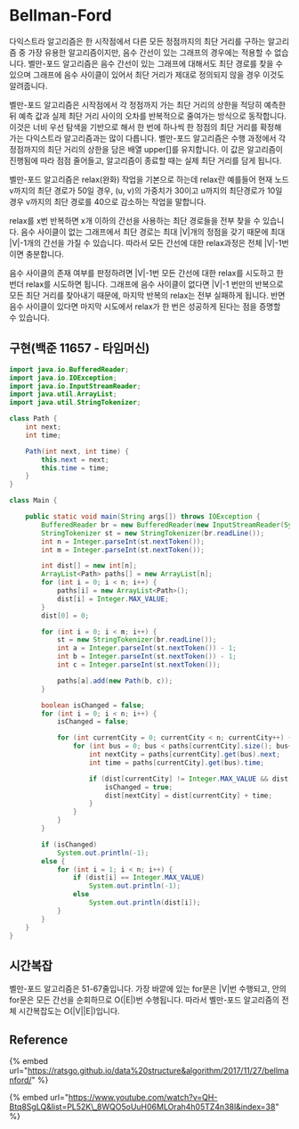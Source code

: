 # Bellman-Ford

 다익스트라 알고리즘은 한 시작점에서 다른 모든 정점까지의 최단 거리를 구하는 알고리즘 중 가장 유용한 알고리즘이지만, 음수 간선이 있는 그래프의 경우에는 적용할 수 없습니다. 벨만-포드 알고리즘은 음수 간선이 있는 그래프에 대해서도 최단 경로를 찾을 수 있으며 그래프에 음수 사이클이 있어서 최단 거리가 제대로 정의되지 않을 경우 이것도 알려줍니다. 

 벨만-포드 알고리즘은 시작점에서 각 정점까지 가는 최단 거리의 상한을 적당히 예측한 뒤 예측 값과 실제 최단 거리 사이의 오차를 반복적으로 줄여가는 방식으로 동작합니다. 이것은 너비 우선 탐색을 기반으로 해서 한 번에 하나씩 한 정점의 최단 거리를 확정해 가는 다익스트라 알고리즘과는 많이 다릅니다. 벨만-포드 알고리즘은 수행 과정에서 각 정점까지의 최단 거리의 상한을 담은 배열 upper\[\]를 유지합니다. 이 값은 알고리즘이 진행됨에 따라 점점 줄어들고, 알고리즘이 종료할 때는 실제 최단 거리를 담게 됩니다.

 벨만-포드 알고리즘은 relax\(완화\) 작업을 기본으로 하는데 relax란 예를들어 현재 노드 v까지의 최단 경로가 50일 경우, \(u, v\)의 가중치가 30이고 u까지의 최단경로가 10일 경우 v까지의 최단 경로를 40으로 감소하는 작업을 말합니다. 

 relax를 x번 반복하면 x개 이하의 간선을 사용하는 최단 경로들을 전부 찾을 수 있습니다. 음수 사이클이 없는 그래프에서 최단 경로는 최대 \|V\|개의 정점을 갖기 때문에 최대 \|V\|-1개의 간선을 가질 수 있습니다. 따라서 모든 간선에 대한 relax과정은 전체 \|V\|-1번이면 충분합니다.

 음수 사이클의 존재 여부를 판정하려면 \|V\|-1번 모든 간선에 대한 relax를 시도하고 한번더 relax를 시도하면 됩니다. 그래프에 음수 사이클이 없다면 \|V\|-1 번만의 반복으로 모든 최단 거리를 찾아내기 때문에, 마지막 반복의 relax는 전부 실패하게 됩니다. 반면 음수 사이클이 있다면 마지막 시도에서 relax가 한 번은 성공하게 된다는 점을 증명할 수 있습니다.

## 구현\(백준 11657 - 타임머신\)

```java
import java.io.BufferedReader;
import java.io.IOException;
import java.io.InputStreamReader;
import java.util.ArrayList;
import java.util.StringTokenizer;

class Path {
	int next;
	int time;

	Path(int next, int time) {
		this.next = next;
		this.time = time;
	}
}

class Main {

	public static void main(String args[]) throws IOException {
		BufferedReader br = new BufferedReader(new InputStreamReader(System.in));
		StringTokenizer st = new StringTokenizer(br.readLine());
		int n = Integer.parseInt(st.nextToken());
		int m = Integer.parseInt(st.nextToken());

		int dist[] = new int[n];
		ArrayList<Path> paths[] = new ArrayList[n];
		for (int i = 0; i < n; i++) {
			paths[i] = new ArrayList<Path>();
			dist[i] = Integer.MAX_VALUE;
		}
		dist[0] = 0;

		for (int i = 0; i < m; i++) {
			st = new StringTokenizer(br.readLine());
			int a = Integer.parseInt(st.nextToken()) - 1;
			int b = Integer.parseInt(st.nextToken()) - 1;
			int c = Integer.parseInt(st.nextToken());

			paths[a].add(new Path(b, c));
		}

		boolean isChanged = false;
		for (int i = 0; i < n; i++) {
			isChanged = false;

			for (int currentCity = 0; currentCity < n; currentCity++) {
				for (int bus = 0; bus < paths[currentCity].size(); bus++) {
					int nextCity = paths[currentCity].get(bus).next;
					int time = paths[currentCity].get(bus).time;

					if (dist[currentCity] != Integer.MAX_VALUE && dist[nextCity] > dist[currentCity] + time) {
						isChanged = true;
						dist[nextCity] = dist[currentCity] + time;
					}
				}
			}
		}

		if (isChanged)
			System.out.println(-1);
		else {
			for (int i = 1; i < n; i++) {
				if (dist[i] == Integer.MAX_VALUE)
					System.out.println(-1);
				else
					System.out.println(dist[i]);
			}
		}
	}
}
```

## 시간복잡

벨만-포드 알고리즘은 51-67줄입니다. 가장 바깥에 있는 for문은 \|V\|번 수행되고, 안의 for문은 모든 간선을 순회하므로 O\(\|E\|\)번 수행됩니다. 따라서 벨만-포드 알고리즘의 전체 시간복잡도는 O\(\|V\|\|E\|\)입니다.

## Reference

{% embed url="https://ratsgo.github.io/data%20structure&algorithm/2017/11/27/bellmanford/" %}

{% embed url="https://www.youtube.com/watch?v=QH-Btq8SgLQ&list=PL52K\_8WQO5oUuH06MLOrah4h05TZ4n38l&index=38" %}



